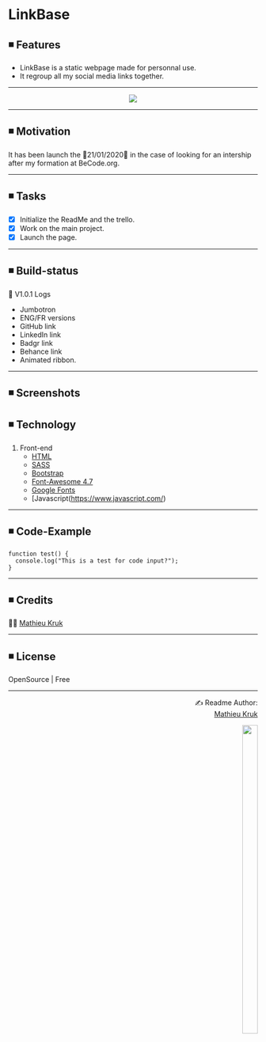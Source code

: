 # LinkBase

## ◾ Features

<ul>
  <li>LinkBase is a static webpage made for personnal use.</li>
  <li>It regroup all my social media links together.</li>
</ul>

<hr>

<p align="center">
  <img src="https://download.hipwallpaper.com/desktop/1920/1080/52/60/XlPYos.jpg">
</p>

<hr>

## ◾ Motivation

It has been launch the 💠21/01/2020💠 in the case of looking for an intership after my formation at BeCode.org.

<hr>

## ◾ Tasks

- [x] Initialize the ReadMe and the trello.
- [x] Work on the main project.
- [X] Launch the page.

<hr>

## ◾ Build-status

📲 V1.0.1
Logs
   - Jumbotron
   - ENG/FR versions
   - GitHub link
   - LinkedIn link
   - Badgr link 
   - Behance link 
   - Animated ribbon. 

<hr>

## ◾ Screenshots

## ◾ Technology

1. Front-end
   - [HTML](https://www.w3.org/html/)
   - [SASS](https://sass-lang.com/)
   - [Bootstrap](https://getbootstrap.com/)
   - [Font-Awesome 4.7](https://fontawesome.com/v4.7.0/)
   - [Google Fonts](https://fonts.google.com/)
   - [Javascript(https://www.javascript.com/)

<hr>

## ◾ Code-Example

```
function test() {
  console.log("This is a test for code input?");
}
```

<hr>

## ◾ Credits

👨‍💻  [Mathieu Kruk](https://github.com/MathieuKruk)

<hr>

## ◾ License

OpenSource | Free

<hr>

<p align="right">
 ✍️ Readme Author:
  <br>
  <a href="https://github.com/MathieuKruk">Mathieu Kruk</a>
</p>

<p align="right">
  <img src="https://media.giphy.com/media/21JAB6c2Me9wG0E5pp/giphy.gif" height="40%" width="25%">
</p>
